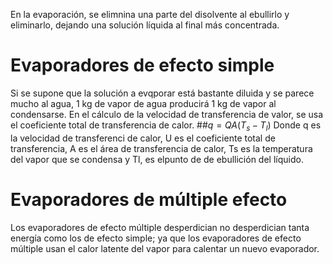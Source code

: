 En la evaporación, se elimnina una parte del disolvente al ebullirlo y eliminarlo, dejando una solución líquida al final más concentrada. 
# **Evaporadores de efecto simple**
Si se supone que la solución a evqporar está bastante diluida y se parece mucho al agua, 1 kg de vapor de agua producirá 1 kg de vapor al condensarse. En el cálculo de la velocidad de transferencia de valor, se usa el coeficiente total de transferencia de calor.
##$q=QA(T_{s}-T_{l})$
Donde q es la velocidad de transferenci de calor, U es el coeficiente total de transferencia, A es el área de transferencia de calor, Ts es la temperatura del vapor que se condensa y Tl, es elpunto de de ebullición del líquido.

# **Evaporadores de múltiple efecto**
Los evaporadores de efecto múltiple desperdician no desperdician tanta energía como los de efecto simple; ya que los evaporadores de efecto múltiple usan el calor latente del vapor para calentar un nuevo evaporador. 
